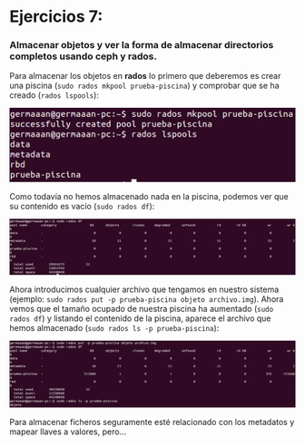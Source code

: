 # Ejercicios 7:
### Almacenar objetos y ver la forma de almacenar directorios completos usando ceph y rados. 

Para almacenar los objetos en **rados** lo primero que deberemos es crear una piscina (`sudo rados mkpool prueba-piscina`) y comprobar que se ha creado (`rados lspools`):

![eje07_img01](imagenes/eje07_img01.png)

Como todavía no hemos almacenado nada en la piscina, podemos ver que su contenido es vacío (`sudo rados df`):

![eje07_img02](imagenes/eje07_img02.png)

Ahora introducimos cualquier archivo que tengamos en nuestro sistema (ejemplo: `sudo rados put -p prueba-piscina objeto archivo.img`). Ahora vemos que el tamaño ocupado de nuestra piscina ha aumentado (`sudo rados df`) y listando el contenido de la piscina, aparece el archivo que hemos almacenado (`sudo rados ls -p prueba-piscina`):

![eje07_img03](imagenes/eje07_img03.png)

Para almacenar ficheros seguramente esté relacionado con los metadatos y mapear llaves a valores, pero...
